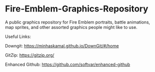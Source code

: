 # Fire-Emblem-Graphics-Repository
A public graphics repository for Fire Emblem portraits, battle animations, map sprites, and other assorted graphics people might like to use.

Useful Links:

Downgit: https://minhaskamal.github.io/DownGit/#/home

GitZip: https://gitzip.org/

Enhanced Github: https://github.com/softvar/enhanced-github
